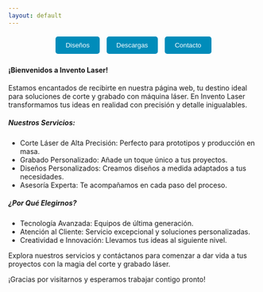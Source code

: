 ```yaml
---
layout: default
---
```

<p align="center">
  <a href="./disenos.html" style="text-decoration: none;">
    <button style="padding: 10px 20px; margin: 5px; background-color: #008CBA; color: white; border: none; border-radius: 5px;">Diseños</button>
  </a>
  <a href="./descargas.html" style="text-decoration: none;">
    <button style="padding: 10px 20px; margin: 5px; background-color: #008CBA; color: white; border: none; border-radius: 5px;">Descargas</button>
  </a>
  <a href="./contacto.html" style="text-decoration: none;">
    <button style="padding: 10px 20px; margin: 5px; background-color: #008CBA; color: white; border: none; border-radius: 5px;">Contacto</button>
  </a>
</p>

#### ¡Bienvenidos a Invento Laser!
Estamos encantados de recibirte en nuestra página web, tu destino ideal para soluciones de corte y grabado con máquina láser. En Invento Laser transformamos tus ideas en realidad con precisión y detalle inigualables.

##### Nuestros Servicios:
* Corte Láser de Alta Precisión: Perfecto para prototipos y producción en masa.
* Grabado Personalizado: Añade un toque único a tus proyectos.
* Diseños Personalizados: Creamos diseños a medida adaptados a tus necesidades.
* Asesoría Experta: Te acompañamos en cada paso del proceso.
##### ¿Por Qué Elegirnos?
* Tecnología Avanzada: Equipos de última generación.
* Atención al Cliente: Servicio excepcional y soluciones personalizadas.
* Creatividad e Innovación: Llevamos tus ideas al siguiente nivel.

Explora nuestros servicios y contáctanos para comenzar a dar vida a tus proyectos con la magia del corte y grabado láser.

¡Gracias por visitarnos y esperamos trabajar contigo pronto!
